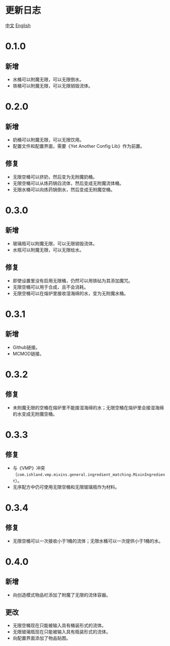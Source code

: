 # 更新日志
[中文](./CHANGELOG.md)
[English](./CHANGELOG-en.md)
# 0.1.0
## 新增
- 水桶可以附魔无限，可以无限倒水。
- 铁桶可以附魔无限，可以无限销毁流体。
# 0.2.0
## 新增
- 奶桶可以附魔无限，可以无限饮用。
- 配置文件和配置界面，需要《Yet Another Config Lib》作为前置。
## 修复
- 无限空桶可以挤奶，然后变为无附魔奶桶。
- 无限空桶可以从炼药锅舀流体，然后变成无附魔流体桶。
- 无限水桶可以向炼药锅倒水，然后变成无附魔空桶。
# 0.3.0
## 新增
- 玻璃瓶可以附魔无限，可以无限销毁流体。
- 水瓶可以附魔无限，可以无限给水。
## 修复
- 即使设置里没有启用无限桶，仍然可以用铁砧为其添加魔咒。
- 无限空桶可以用于合成，且不会消耗。
- 无限空桶可以在熔炉里接收湿海绵的水，变为无附魔水桶。
# 0.3.1
## 新增
- Github链接。
- MCMOD链接。
# 0.3.2
## 修复
- 未附魔无限的空桶在熔炉里不能接湿海绵的水；无限空桶在熔炉里会接湿海绵的水变成无附魔空桶。
# 0.3.3
## 修复
- 与《VMP》冲突（`com.ishland.vmp.mixins.general.ingredient_matching.MixinIngredient`）。
- 无序配方中仍可使用无限空桶和无限玻璃瓶作为材料。
# 0.3.4
## 修复
- 无限空桶可以一次接收小于1桶的流体；无限水桶可以一次提供小于1桶的水。
# 0.4.0
## 新增
- 向创造模式物品栏添加了附魔了无限的流体容器。
## 更改
- 无限空桶现在只能被输入具有桶装形式的流体。
- 无限玻璃瓶现在只能被输入具有瓶装形式的流体。
- 向配置界面添加了物品贴图。